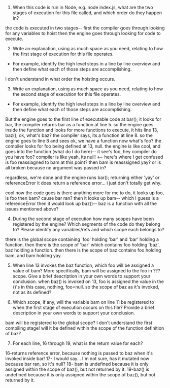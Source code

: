 
1. When this code is run in Node, e.g. node index.js, what are the two stages of execution for this file called, and which order do they happen in?

  the code is executed in two stages-- first the compiler goes through looking for any variables to hoist
  then the engine goes through looking for code to execute.

2. Write an explanation, using as much space as you need, relating to how the first stage of execution for this file operates.

- For example, identify the high level steps in a line by line overview and then define what each of those steps are accomplishing.

I don't understand in what order the hoisting occurs.





3. Write an explanation, using as much space as you need, relating to how the second stage of execution for this file operates.

- For example, identify the high level steps in a line by line overview and then define what each of those steps are accomplishing.

But the engine goes to the first line of executable code at bar();
it looks for bar, the compiler returns bar as a function at line 5.
so the engine goes inside the function and looks for more functions to execute, it hits
line 13, baz(); ok, what's baz? the compiler says, its a function at line 8. 
so the engine goes to line 8 and sees ok, we have a function now what's foo? the compiler looks for foo being defined at 13, null.  the engine is like cool, and goes into the function (what do I do here)-- it see's foo, hey compiler do you have foo? compiler is like yeah, its null! <-- here's where I get confused
is foo reassiagned to bam at this point? then bam is reasssigned yay? or is all broken because no argument was passed in?

regardless, we're done and the engine runs bar(); returning either 'yay' or referenceError it does return a reference error... i just don't totally get why.

cool now the code goes is there anything more for me to do, it looks up foo, is foo then bam? cause bar ran?
then it looks up bam-- which I guess is a referenceError 
then it would look up baz()-- baz is a function with all the issues mentioned above?

4. During the second stage of execution how many scopes have been registered by the engine?
Which segments of the code do they belong to?
Please identify any variables/refs and which scope each belongs to?

there is the global scope containing 'foo' holding 'bar' and 'bar' holding a function.
then there is the scope of 'bar' which contains foo holding 'baz', baz holding a function.
then there is the scope of baz contains foo holding bam, and bam holding yay.

 
5. When line 13 invokes the baz function, which foo will be assigned a value of bam? More specifically, bam will be assigned to the foo in ??? scope. Give a brief description in your own words to support your conclusion.
when baz() is invoked on 13, foo is assigned the value in the ()'s in this case, nothing, foo=null. so the scope of baz as it's invoked, not as its defined?

6. Which scope, if any, will the variable bam on line 11 be registered to when the first stage of execution occurs on this file? Provide a brief description in your own words to support your conclusion.

bam will be registered to the global scope? I don't understand the first compiling stage! will it be defined within the scope of the function definition of baz?

7. For each line, 16 through 19, what is the return value for each?

16-returns reference error, because nothing is passed to baz when it's invoked inside bar!
17- I would say... I'm not sure, has it mutated now because bar ran, so it's null?
18- bam is undefined because it is only assigned within the scope of baz(), but not returned by it.
19-baz() is undefined because it is only assigned within the scope of baz(), but not returned by it.  